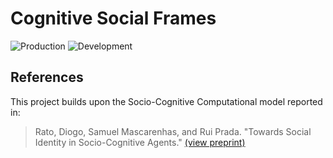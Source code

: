 # Cognitive Social Frames

![Production](https://github.com/ratuspro/CognitiveSocialFrames/workflows/Production/badge.svg?branch=master)
![Development](https://github.com/ratuspro/CognitiveSocialFrames/workflows/Development/badge.svg?branch=dev)


## References
This project builds upon the Socio-Cognitive Computational model reported in:

> Rato, Diogo, Samuel Mascarenhas, and Rui Prada. "Towards Social Identity in Socio-Cognitive Agents." [(view preprint)](https://arxiv.org/abs/2001.07142)
